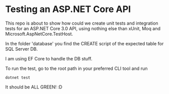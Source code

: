# Testing an ASP.NET Core API

This repo is about to show how could we create unit tests and integration tests for an ASP.NET Core 3.0 API, using nothing else than xUnit, Moq and Microsoft.AspNetCore.TestHost.

In the folder 'database' you find the CREATE script of the expected table for SQL Server DB.

I am using EF Core to handle the DB stuff.

To run the test, go to the root path in your preferred CLI tool and run

`dotnet test`

It should be ALL GREEN! :D
